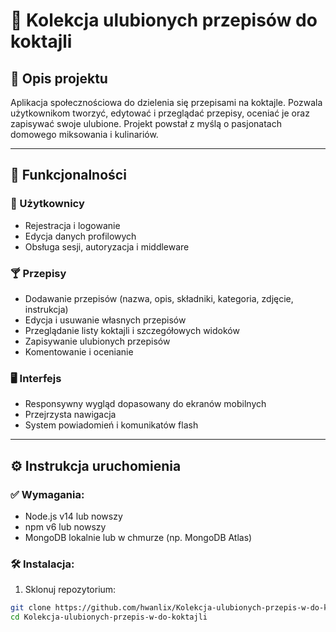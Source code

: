 # 🍹 Kolekcja ulubionych przepisów do koktajli

## 📝 Opis projektu

Aplikacja społecznościowa do dzielenia się przepisami na koktajle. Pozwala użytkownikom tworzyć, edytować i przeglądać przepisy, oceniać je oraz zapisywać swoje ulubione. Projekt powstał z myślą o pasjonatach domowego miksowania i kulinariów.

---

## 🔧 Funkcjonalności

### 👤 Użytkownicy
- Rejestracja i logowanie
- Edycja danych profilowych
- Obsługa sesji, autoryzacja i middleware

### 🍸 Przepisy
- Dodawanie przepisów (nazwa, opis, składniki, kategoria, zdjęcie, instrukcja)
- Edycja i usuwanie własnych przepisów
- Przeglądanie listy koktajli i szczegółowych widoków
- Zapisywanie ulubionych przepisów
- Komentowanie i ocenianie

### 🖥️ Interfejs
- Responsywny wygląd dopasowany do ekranów mobilnych
- Przejrzysta nawigacja
- System powiadomień i komunikatów flash

---

## ⚙️ Instrukcja uruchomienia

### ✅ Wymagania:
- Node.js v14 lub nowszy
- npm v6 lub nowszy
- MongoDB lokalnie lub w chmurze (np. MongoDB Atlas)

### 🛠️ Instalacja:

1. Sklonuj repozytorium:

```bash
git clone https://github.com/hwanlix/Kolekcja-ulubionych-przepis-w-do-koktajli.git
cd Kolekcja-ulubionych-przepis-w-do-koktajli
